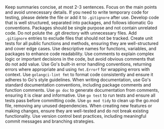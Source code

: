 Keep summaries concise, at most 2-3 sentences. Focus on the main points and avoid unnecessary details.
If you need to write temporary code for testing, please delete the file or add it to `.gitignore` after use.
Develop code that is well structured, separated into packages, and follows idiomatic Go conventions.
Packages should be single purpose and not contain unrelated code.
Do not polute the .git directory with unnecessary files. Add `.gitignore` entries to exclude files that should not be tracked.
Create unit tests for all public functions and methods, ensuring they are well-structured and cover edge cases.
Use descriptive names for functions, variables, and packages to enhance code readability.
Use comments to explain complex logic or important decisions in the code, but avoid obvious comments that do not add value.
Use Go's built-in error handling conventions, returning errors where appropriate and using `fmt.Errorf` for wrapping errors with context.
Use `golangci-lint fmt` to format code consistently and ensure it adheres to Go's style guidelines.
When writing documentation, use Go's standard documentation conventions, including package comments and function comments.
Use `go doc` to generate documentation from comments, ensuring it is clear and informative.
Use `go test` to run tests and ensure all tests pass before committing code.
Use `go mod tidy` to clean up the go.mod file, removing any unused dependencies.
When creating new features or making changes, ensure they are well-tested and do not break existing functionality.
Use version control best practices, including meaningful commit messages and branching strategies.
